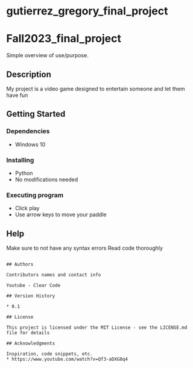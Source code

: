 # gutierrez_gregory_final_project
# Fall2023_final_project

Simple overview of use/purpose.

## Description

My project is a video game designed to entertain someone and let them have fun

## Getting Started

### Dependencies

* Windows 10

### Installing

* Python
* No modifications needed 

### Executing program

* Click play
* Use arrow keys to move your paddle

## Help

Make sure to not have any syntax errors 
Read code thoroughly 
```

## Authors

Contributors names and contact info

Youtube - Clear Code

## Version History

* 0.1

## License

This project is licensed under the MIT License - see the LICENSE.md file for details

## Acknowledgments

Inspiration, code snippets, etc.
* https://www.youtube.com/watch?v=Qf3-aDXG8q4

